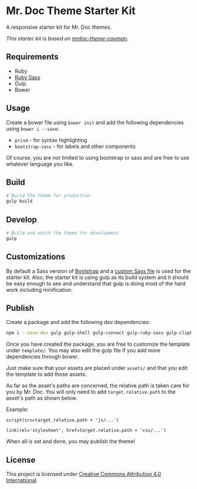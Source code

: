 # Mr. Doc Theme Starter Kit
A responsive starter kit for Mr. Doc themes. 

*This starter kit is based on [mrdoc-theme-cayman](https://github.com/iwatakeshi/doxx-theme-cayman).*


## Requirements

* Ruby
* [Ruby Sass](http://sass-lang.com/install)
* Gulp
* Bower

## Usage

Create a bower file using `bower init` and add the following dependencies using `bower i --save`:

* `prism` - for syntax highlighting
* `bootstrap-sass` - for labels and other components

Of course, you are not limited to using bootstrap or sass and are free to use whatever language you like.

## Build

```bash
# Build the theme for production
gulp build
```

## Develop

```bash
# Build and watch the theme for development
gulp
```

## Customizations

By default a Sass version of [Bootstrap](http://getbootstrap.com/) 
and a [custom Sass file](https://github.com/iwatakeshi/doxx-theme-starter-kit/blob/master/scss/index.scss) is used for the starter kit. Also, the starter kit is using gulp as its build system and it should be easy enough to see and understand that gulp is doing most of the hard work including minification.

## Publish

Create a package and add the following dev dependencies:

```bash
npm i --save-dev gulp gulp-shell gulp-connect gulp-ruby-sass gulp-clipboard gulp-uglify gulp-uglifycss lodash
```


Once you have created the package, you are free to customize the template under `template/`.
You may also edit the gulp file if you add more dependencies through bower. 

Just make sure that your assets are placed under `assets/` and that you edit the template to add those assets.

As far as the asset's paths are concerned, the relative path is taken care for you by Mr. Doc. You will only need to add `target.relative.path` to the asset's path as shown below.

Example: 

```jade
script(src=target.relative.path + 'js/...')

link(rel='stylesheet', href=target.relative.path + 'css/...')
```

When all is set and done, you may publish the theme!

## License

This project is licensed under [Creative Commons Attribution 4.0 International](http://creativecommons.org/licenses/by/4.0/).
